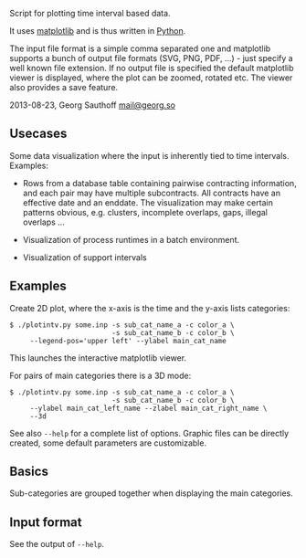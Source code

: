 Script for plotting time interval based data.

It uses [matplotlib][1] and is thus written in [Python][2].

The input file format is a simple comma separated one and
matplotlib supports a bunch of output file formats (SVG, PNG,
PDF, ...) - just specify a well known file extension. If no
output file is specified the default matplotlib viewer is displayed,
where the plot can be zoomed, rotated etc. The viewer also provides
a save feature.

2013-08-23, Georg Sauthoff <mail@georg.so>

## Usecases

Some data visualization where the input is inherently tied to
time intervals. Examples:

- Rows from a database table containing pairwise contracting information,
  and each pair may have multiple subcontracts. All contracts have
  an effective date and an enddate. The visualization may make certain
  patterns obvious, e.g. clusters, incomplete overlaps, gaps,
  illegal overlaps ...

- Visualization of process runtimes in a batch environment.

- Visualization of support intervals


## Examples

Create 2D plot, where the x-axis is the time and the y-axis lists
categories:

    $ ./plotintv.py some.inp -s sub_cat_name_a -c color_a \
                             -s sub_cat_name_b -c color_b \
         --legend-pos='upper left' --ylabel main_cat_name

This launches the interactive matplotlib viewer.

For pairs of main categories there is a 3D mode:

    $ ./plotintv.py some.inp -s sub_cat_name_a -c color_a \
                             -s sub_cat_name_b -c color_b \
         --ylabel main_cat_left_name --zlabel main_cat_right_name \
         --3d

See also `--help` for a complete list of options. Graphic files can
be directly created, some default parameters are customizable.

## Basics

Sub-categories are grouped together when displaying the main
categories.

## Input format

See the output of `--help`.

[1]: http://matplotlib.org/
[2]: http://en.wikipedia.org/wiki/Python_(programming_language)

